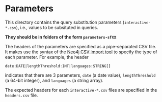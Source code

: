 # Parameters

This directory contains the query substitution parameters (`interactive-*.csv`), i.e., values to be subsituted in queries.

**They should be in folders of the form `parameters-sfXX`**

The headers of the parameters are specified as a pipe-separated CSV file. It makes use the syntax of the [Neo4j CSV import tool](https://neo4j.com/docs/operations-manual/4.2/tools/neo4j-admin-import/#import-tool-header-format) to specify the type of each parameter. For example, the header

```
date:DATE|lengthThreshold:INT|languages:STRING[]
```

indicates that there are 3 parameters, `date` (a date value), `lengthThreshold` (a 64-bit integer), and `languages` (a string array).

The expected headers for each `interactive-*.csv` files are specified in the `headers.csv` file.